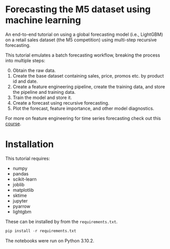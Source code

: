 #  Forecasting the M5 dataset using machine learning

An end-to-end tutorial on using a global forecasting model (i.e., LightGBM) on a retail sales dataset (the M5 competition) using multi-step recursive forecasting. 

This tutorial emulates a batch forecasting workflow, breaking the process into multiple steps:

0. Obtain the raw data.
1. Create the base dataset containing sales, price, promos etc. by product id
 and date.
2. Create a feature engineering pipeline, create the training data, and store
the pipeline and training data.
3. Train the model and store it.
4. Create a forecast using recursive forecasting.
5. Plot the forecast, feature importance, and other model diagnostics.

For more on feature engineering for time series forecasting check out this [course](https://www.courses.trainindata.com/p/feature-engineering-for-forecasting). 

# Installation

This tutorial requires:
- numpy
- pandas
- scikit-learn
- joblib
- matplotlib
- sktime
- jupyter
- pyarrow 
- lightgbm

These can be installed by from the `requirements.txt`. 

```Python
pip install -r requirements.txt
```

The notebooks were run on Python 3.10.2. 
